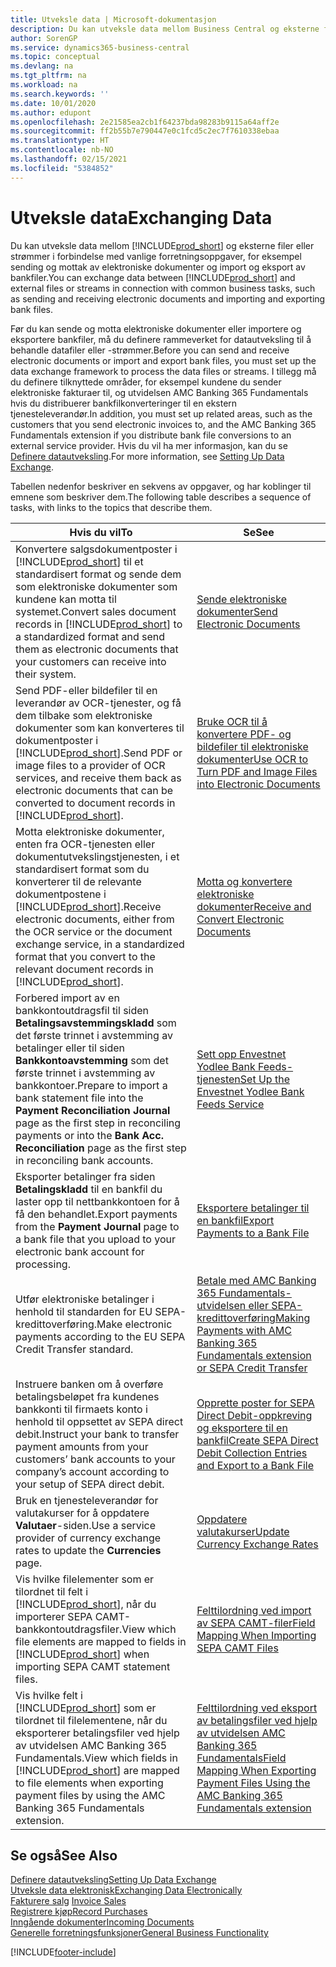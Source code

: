 ```yaml
---
title: Utveksle data | Microsoft-dokumentasjon
description: Du kan utveksle data mellom Business Central og eksterne filer eller strømmer i forbindelse med vanlige forretningsoppgaver, for eksempel sending og mottak av elektroniske dokumenter og import og eksport av bankfiler.
author: SorenGP
ms.service: dynamics365-business-central
ms.topic: conceptual
ms.devlang: na
ms.tgt_pltfrm: na
ms.workload: na
ms.search.keywords: ''
ms.date: 10/01/2020
ms.author: edupont
ms.openlocfilehash: 2e21585ea2cb1f64237bda98283b9115a64aff2e
ms.sourcegitcommit: ff2b55b7e790447e0c1fcd5c2ec7f7610338ebaa
ms.translationtype: HT
ms.contentlocale: nb-NO
ms.lasthandoff: 02/15/2021
ms.locfileid: "5384852"
---
```

# <a name="exchanging-data"></a><span data-ttu-id="2199a-103">Utveksle data</span><span class="sxs-lookup"><span data-stu-id="2199a-103">Exchanging Data</span></span>
<span data-ttu-id="2199a-104">Du kan utveksle data mellom [!INCLUDE[prod_short](includes/prod_short.md)] og eksterne filer eller strømmer i forbindelse med vanlige forretningsoppgaver, for eksempel sending og mottak av elektroniske dokumenter og import og eksport av bankfiler.</span><span class="sxs-lookup"><span data-stu-id="2199a-104">You can exchange data between [!INCLUDE[prod_short](includes/prod_short.md)] and external files or streams in connection with common business tasks, such as sending and receiving electronic documents and importing and exporting bank files.</span></span>  

<span data-ttu-id="2199a-105">Før du kan sende og motta elektroniske dokumenter eller importere og eksportere bankfiler, må du definere rammeverket for datautveksling til å behandle datafiler eller -strømmer.</span><span class="sxs-lookup"><span data-stu-id="2199a-105">Before you can send and receive electronic documents or import and export bank files, you must set up the data exchange framework to process the data files or streams.</span></span> <span data-ttu-id="2199a-106">I tillegg må du definere tilknyttede områder, for eksempel kundene du sender elektroniske fakturaer til, og utvidelsen AMC Banking 365 Fundamentals hvis du distribuerer bankfilkonverteringer til en ekstern tjenesteleverandør.</span><span class="sxs-lookup"><span data-stu-id="2199a-106">In addition, you must set up related areas, such as the customers that you send electronic invoices to, and the AMC Banking 365 Fundamentals extension if you distribute bank file conversions to an external service provider.</span></span> <span data-ttu-id="2199a-107">Hvis du vil ha mer informasjon, kan du se [Definere datautveksling](across-set-up-data-exchange.md).</span><span class="sxs-lookup"><span data-stu-id="2199a-107">For more information, see [Setting Up Data Exchange](across-set-up-data-exchange.md).</span></span>  

 <span data-ttu-id="2199a-108">Tabellen nedenfor beskriver en sekvens av oppgaver, og har koblinger til emnene som beskriver dem.</span><span class="sxs-lookup"><span data-stu-id="2199a-108">The following table describes a sequence of tasks, with links to the topics that describe them.</span></span>  

|<span data-ttu-id="2199a-109">**Hvis du vil**</span><span class="sxs-lookup"><span data-stu-id="2199a-109">**To**</span></span>|<span data-ttu-id="2199a-110">**Se**</span><span class="sxs-lookup"><span data-stu-id="2199a-110">**See**</span></span>|  
|------------|-------------|  
|<span data-ttu-id="2199a-111">Konvertere salgsdokumentposter i [!INCLUDE[prod_short](includes/prod_short.md)] til et standardisert format og sende dem som elektroniske dokumenter som kundene kan motta til systemet.</span><span class="sxs-lookup"><span data-stu-id="2199a-111">Convert sales document records in [!INCLUDE[prod_short](includes/prod_short.md)] to a standardized format and send them as electronic documents that your customers can receive into their system.</span></span>|[<span data-ttu-id="2199a-112">Sende elektroniske dokumenter</span><span class="sxs-lookup"><span data-stu-id="2199a-112">Send Electronic Documents</span></span>](sales-how-to-send-electronic-documents.md)|  
|<span data-ttu-id="2199a-113">Send PDF-eller bildefiler til en leverandør av OCR-tjenester, og få dem tilbake som elektroniske dokumenter som kan konverteres til dokumentposter i [!INCLUDE[prod_short](includes/prod_short.md)].</span><span class="sxs-lookup"><span data-stu-id="2199a-113">Send PDF or image files to a provider of OCR services, and receive them back as electronic documents that can be converted to document records in [!INCLUDE[prod_short](includes/prod_short.md)].</span></span>|[<span data-ttu-id="2199a-114">Bruke OCR til å konvertere PDF- og bildefiler til elektroniske dokumenter</span><span class="sxs-lookup"><span data-stu-id="2199a-114">Use OCR to Turn PDF and Image Files into Electronic Documents</span></span>](across-how-use-ocr-pdf-images-files.md)|  
|<span data-ttu-id="2199a-115">Motta elektroniske dokumenter, enten fra OCR-tjenesten eller dokumentutvekslingstjenesten, i et standardisert format som du konverterer til de relevante dokumentpostene i [!INCLUDE[prod_short](includes/prod_short.md)].</span><span class="sxs-lookup"><span data-stu-id="2199a-115">Receive electronic documents, either from the OCR service or the document exchange service, in a standardized format that you convert to the relevant document records in [!INCLUDE[prod_short](includes/prod_short.md)].</span></span>|[<span data-ttu-id="2199a-116">Motta og konvertere elektroniske dokumenter</span><span class="sxs-lookup"><span data-stu-id="2199a-116">Receive and Convert Electronic Documents</span></span>](purchasing-how-to-receive-and-convert-electronic-documents.md)|  
|<span data-ttu-id="2199a-117">Forbered import av en bankkontoutdragsfil til siden **Betalingsavstemmingskladd** som det første trinnet i avstemming av betalinger eller til siden **Bankkontoavstemming** som det første trinnet i avstemming av bankkontoer.</span><span class="sxs-lookup"><span data-stu-id="2199a-117">Prepare to import a bank statement file into the **Payment Reconciliation Journal** page as the first step in reconciling payments or into the **Bank Acc. Reconciliation** page as the first step in reconciling bank accounts.</span></span>|[<span data-ttu-id="2199a-118">Sett opp Envestnet Yodlee Bank Feeds-tjenesten</span><span class="sxs-lookup"><span data-stu-id="2199a-118">Set Up the Envestnet Yodlee Bank Feeds Service</span></span>](bank-how-setup-bank-statement-service.md)|  
|<span data-ttu-id="2199a-119">Eksporter betalinger fra siden **Betalingskladd** til en bankfil du laster opp til nettbankkontoen for å få den behandlet.</span><span class="sxs-lookup"><span data-stu-id="2199a-119">Export payments from the **Payment Journal** page to a bank file that you upload to your electronic bank account for processing.</span></span>|[<span data-ttu-id="2199a-120">Eksportere betalinger til en bankfil</span><span class="sxs-lookup"><span data-stu-id="2199a-120">Export Payments to a Bank File</span></span>](finance-make-payments-with-bank-data-conversion-service-or-sepa-credit-transfer.md#exporting-payments-to-a-bank-file)|
|<span data-ttu-id="2199a-121">Utfør elektroniske betalinger i henhold til standarden for EU SEPA-kredittoverføring.</span><span class="sxs-lookup"><span data-stu-id="2199a-121">Make electronic payments according to the EU SEPA Credit Transfer standard.</span></span>|[<span data-ttu-id="2199a-122">Betale med AMC Banking 365 Fundamentals-utvidelsen eller SEPA-kredittoverføring</span><span class="sxs-lookup"><span data-stu-id="2199a-122">Making Payments with AMC Banking 365 Fundamentals extension or SEPA Credit Transfer</span></span>](finance-make-payments-with-bank-data-conversion-service-or-sepa-credit-transfer.md)|  
|<span data-ttu-id="2199a-123">Instruere banken om å overføre betalingsbeløpet fra kundenes bankkonti til firmaets konto i henhold til oppsettet av SEPA direct debit.</span><span class="sxs-lookup"><span data-stu-id="2199a-123">Instruct your bank to transfer payment amounts from your customers’ bank accounts to your company’s account according to your setup of SEPA direct debit.</span></span>|[<span data-ttu-id="2199a-124">Opprette poster for SEPA Direct Debit-oppkreving og eksportere til en bankfil</span><span class="sxs-lookup"><span data-stu-id="2199a-124">Create SEPA Direct Debit Collection Entries and Export to a Bank File</span></span>](finance-collect-payments-with-sepa-direct-debit.md#creating-sepa-direct-debit-collection-entries-and-export-to-a-bank-file)|  
|<span data-ttu-id="2199a-125">Bruk en tjenesteleverandør for valutakurser for å oppdatere **Valutaer**-siden.</span><span class="sxs-lookup"><span data-stu-id="2199a-125">Use a service provider of currency exchange rates to update the **Currencies** page.</span></span>|[<span data-ttu-id="2199a-126">Oppdatere valutakurser</span><span class="sxs-lookup"><span data-stu-id="2199a-126">Update Currency Exchange Rates</span></span>](finance-how-update-currencies.md)|  
|<span data-ttu-id="2199a-127">Vis hvilke filelementer som er tilordnet til felt i [!INCLUDE[prod_short](includes/prod_short.md)], når du importerer SEPA CAMT-bankkontoutdragsfiler.</span><span class="sxs-lookup"><span data-stu-id="2199a-127">View which file elements are mapped to fields in [!INCLUDE[prod_short](includes/prod_short.md)] when importing SEPA CAMT statement files.</span></span>|[<span data-ttu-id="2199a-128">Felttilordning ved import av SEPA CAMT-filer</span><span class="sxs-lookup"><span data-stu-id="2199a-128">Field Mapping When Importing SEPA CAMT Files</span></span>](across-field-mapping-when-importing-sepa-camt-files.md)|  
|<span data-ttu-id="2199a-129">Vis hvilke felt i [!INCLUDE[prod_short](includes/prod_short.md)] som er tilordnet til filelementene, når du eksporterer betalingsfiler ved hjelp av utvidelsen AMC Banking 365 Fundamentals.</span><span class="sxs-lookup"><span data-stu-id="2199a-129">View which fields in [!INCLUDE[prod_short](includes/prod_short.md)] are mapped to file elements when exporting payment files by using the AMC Banking 365 Fundamentals extension.</span></span>|[<span data-ttu-id="2199a-130">Felttilordning ved eksport av betalingsfiler ved hjelp av utvidelsen AMC Banking 365 Fundamentals</span><span class="sxs-lookup"><span data-stu-id="2199a-130">Field Mapping When Exporting Payment Files Using the AMC Banking 365 Fundamentals extension</span></span>](across-field-mapping-when-exporting-payment-files-using-bank-data-conversion-service.md)|  

## <a name="see-also"></a><span data-ttu-id="2199a-131">Se også</span><span class="sxs-lookup"><span data-stu-id="2199a-131">See Also</span></span>  
[<span data-ttu-id="2199a-132">Definere datautveksling</span><span class="sxs-lookup"><span data-stu-id="2199a-132">Setting Up Data Exchange</span></span>](across-set-up-data-exchange.md)  
[<span data-ttu-id="2199a-133">Utveksle data elektronisk</span><span class="sxs-lookup"><span data-stu-id="2199a-133">Exchanging Data Electronically</span></span>](across-data-exchange.md)  
<span data-ttu-id="2199a-134">[Fakturere salg](sales-how-invoice-sales.md) </span><span class="sxs-lookup"><span data-stu-id="2199a-134">[Invoice Sales](sales-how-invoice-sales.md) </span></span>  
[<span data-ttu-id="2199a-135">Registrere kjøp</span><span class="sxs-lookup"><span data-stu-id="2199a-135">Record Purchases</span></span>](purchasing-how-record-purchases.md)  
[<span data-ttu-id="2199a-136">Inngående dokumenter</span><span class="sxs-lookup"><span data-stu-id="2199a-136">Incoming Documents</span></span>](across-income-documents.md)  
[<span data-ttu-id="2199a-137">Generelle forretningsfunksjoner</span><span class="sxs-lookup"><span data-stu-id="2199a-137">General Business Functionality</span></span>](ui-across-business-areas.md)  


[!INCLUDE[footer-include](includes/footer-banner.md)]